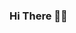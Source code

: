 ### Hi There 🤚🏼

<!--
**RobbertCO/RobertBackFront** is a ✨ _special_ ✨ repository because its `README.md`(this file) appears on your GitHub profile.

Here are some ideas to get you started:

-I'm currently working on ...
-I'm currently learning ...
-I'm looking to collaborate on ...
-I'm looking for help with ...
-Ask me about ...
-How to reach me ...
-Pronnouns ...
-Fun fact ...
-->
